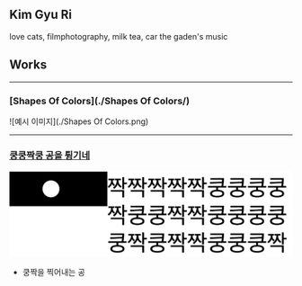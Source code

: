 

## Kim Gyu Ri
love cats, filmphotography, milk tea, car the gaden's music


## Works
----
### [Shapes Of Colors](./Shapes Of Colors/)
![예시 이미지](./Shapes Of Colors.png)


----
### [쿵쿵짝쿵 공을 튕기네](./ex01/)
 ![쿵쿵짝쿵](./kungzzak.png)
  * 쿵짝을 찍어내는 공
